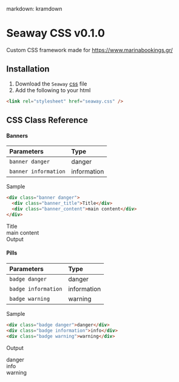 markdown: kramdown

<link rel="stylesheet" href="seaway.css">

# Seaway CSS v0.1.0

Custom CSS framework made for https://www.marinabookings.gr/

## Installation

1. Download the `Seaway` [css](./seaway.css) file
1. Add the following to your html <head>

```html
<link rel="stylesheet" href="seaway.css" />
```

## CSS Class Reference

#### Banners

| Parameters           | Type        |
| :------------------- | :---------- |
| `banner danger`      | danger      |
| `banner information` | information |

Sample

```html
<div class="banner danger">
  <div class="banner_title">Title</div>
  <div class="banner_content">main content</div>
</div>
```

<div class="banner danger">
    <div class="banner_title">Title</div>
    <div class="banner_content">main content</div>
</div>
Output

#### Pills

| Parameters          | Type        |
| :------------------ | :---------- |
| `badge danger`      | danger      |
| `badge information` | information |
| `badge warning`     | warning     |

Sample

```html
<div class="badge danger">danger</div>
<div class="badge information">info</div>
<div class="badge warning">warning</div>
```

Output

<div class="badge danger">danger</div>
<div class="badge information">info</div>
<div class="badge warning">warning</div>
